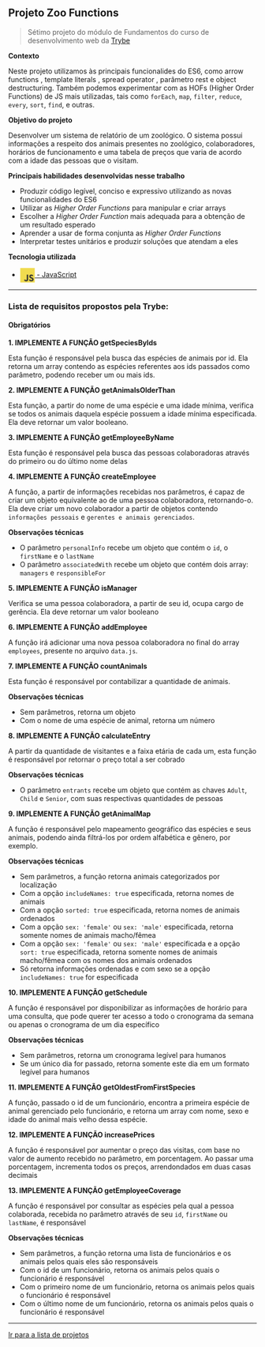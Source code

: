 ## Projeto Zoo Functions

> Sétimo projeto do módulo de Fundamentos do curso de desenvolvimento web da [Trybe](https://www.betrybe.com/)

**Contexto**

Neste projeto utilizamos às principais funcionalides do ES6, como arrow functions , template literals , spread operator , parâmetro rest e object destructuring. 
Também podemos experimentar com as HOFs (Higher Order Functions) de JS mais utilizadas, tais como `forEach`, `map`, `filter`, `reduce`, `every`, `sort`, `find`, e outras.

**Objetivo do projeto**

Desenvolver um sistema de relatório de um zoológico. O sistema possui informações a respeito dos animais presentes no zoológico, colaboradores, horários de funcionamento e uma tabela de preços que varia de acordo com a idade das pessoas que o visitam.

**Principais habilidades desenvolvidas nesse trabalho**

- Produzir código legível, conciso e expressivo utilizando as novas funcionalidades do ES6
- Utilizar as _Higher Order Functions_ para manipular e criar arrays
- Escolher a _Higher Order Function_ mais adequada para a obtenção de um resultado esperado
- Aprender a usar de forma conjunta as _Higher Order Functions_
- Interpretar testes unitários e produzir soluções que atendam a eles

**Tecnologia utilizada**
- <a href="https://developer.mozilla.org/en-US/docs/Web/JavaScript"><img src="https://raw.githubusercontent.com/devicons/devicon/master/icons/javascript/javascript-original.svg" title="JavaScript" align="center" height="30"/>  - JavaScript</a>

---

### Lista de requisitos propostos pela Trybe:

#### Obrigatórios

**1. IMPLEMENTE A FUNÇÃO getSpeciesByIds**

  Esta função é responsável pela busca das espécies de animais por id. Ela retorna um array contendo as espécies referentes aos ids passados como parâmetro, podendo receber um ou mais ids.

**2. IMPLEMENTE A FUNÇÃO getAnimalsOlderThan**

  Esta função, a partir do nome de uma espécie e uma idade mínima, verifica se todos os animais daquela espécie possuem a idade mínima especificada.
  Ela deve retornar um valor booleano.

**3. IMPLEMENTE A FUNÇÃO getEmployeeByName**

   Esta função é responsável pela busca das pessoas colaboradoras através do primeiro ou do último nome delas

**4. IMPLEMENTE A FUNÇÃO createEmployee**

  A função, a partir de informações recebidas nos parâmetros, é capaz de criar um objeto equivalente ao de uma pessoa colaboradora, retornando-o.
  Ela deve criar um novo colaborador a partir de objetos contendo `informações pessoais` e `gerentes e animais gerenciados`.

  **Observações técnicas**

  - O parâmetro `personalInfo` recebe um objeto que contém o `id`, o `firstName` e o `lastName`
  - O parâmetro `associatedWith` recebe um objeto que contém dois array: `managers` e `responsibleFor`

**5. IMPLEMENTE A FUNÇÃO isManager**

  Verifica se uma pessoa colaboradora, a partir de seu id, ocupa cargo de gerência.
  Ela deve retornar um valor booleano

**6. IMPLEMENTE A FUNÇÃO addEmployee**

  A função irá adicionar uma nova pessoa colaboradora no final do array `employees`, presente no arquivo `data.js`.

**7. IMPLEMENTE A FUNÇÃO countAnimals**

  Esta função é responsável por contabilizar a quantidade de animais.

  **Observações técnicas**

  - Sem parâmetros, retorna um objeto
  - Com o nome de uma espécie de animal, retorna um número

**8. IMPLEMENTE A FUNÇÃO calculateEntry**

  A partir da quantidade de visitantes e a faixa etária de cada um, esta função é responsável por retornar o preço total a ser cobrado

  **Observações técnicas**

  - O parâmetro `entrants` recebe um objeto que contém as chaves `Adult`, `Child` e `Senior`, com suas respectivas quantidades de pessoas

**9. IMPLEMENTE A FUNÇÃO getAnimalMap**

  A função é responsável pelo mapeamento geográfico das espécies e seus animais, podendo ainda filtrá-los por ordem alfabética e gênero, por exemplo.

  **Observações técnicas**

  - Sem parâmetros, a função retorna animais categorizados por localização
  - Com a opção `includeNames: true` especificada, retorna nomes de animais
  - Com a opção `sorted: true` especificada, retorna nomes de animais ordenados
  - Com a opção `sex: 'female'` ou `sex: 'male'` especificada, retorna somente nomes de animais macho/fêmea
  - Com a opção `sex: 'female'` ou `sex: 'male'` especificada e a opção `sort: true` especificada, retorna somente nomes de animais macho/fêmea com os nomes dos animais ordenados
  - Só retorna informações ordenadas e com sexo se a opção `includeNames: true` for especificada

**10. IMPLEMENTE A FUNÇÃO getSchedule**

  A função é responsável por disponibilizar as informações de horário para uma consulta, que pode querer ter acesso a todo o cronograma da semana ou apenas o cronograma de um dia específico

  **Observações técnicas**
  
  - Sem parâmetros, retorna um cronograma legível para humanos
  - Se um único dia for passado, retorna somente este dia em um formato legível para humanos

**11. IMPLEMENTE A FUNÇÃO getOldestFromFirstSpecies**

  A função, passado o id de um funcionário, encontra a primeira espécie de animal gerenciado pelo funcionário, e retorna um array com nome, sexo e idade do
  animal mais velho dessa espécie.

**12. IMPLEMENTE A FUNÇÃO increasePrices**

  A função é responsável por aumentar o preço das visitas, com base no valor de aumento recebido no parâmetro, em porcentagem.
  Ao passar uma porcentagem, incrementa todos os preços, arrendondados em duas casas decimais

**13. IMPLEMENTE A FUNÇÃO getEmployeeCoverage**

  A função é responsável por consultar as espécies pela qual a pessoa colaborada, recebida no parâmetro através de seu `id`, `firstName` ou `lastName`, é responsável

  **Observações técnicas**
  
  - Sem parâmetros, a função retorna uma lista de funcionários e os animais pelos quais eles são responsáveis
  - Com o id de um funcionário, retorna os animais pelos quais o funcionário é responsável
  - Com o primeiro nome de um funcionário, retorna os animais pelos quais o funcionário é responsável
  - Com o último nome de um funcionário, retorna os animais pelos quais o funcionário é responsável

---

[Ir para a lista de projetos](https://github.com/willian-prado/trybe-records)

